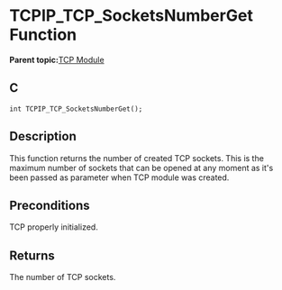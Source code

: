 # TCPIP\_TCP\_SocketsNumberGet Function

**Parent topic:**[TCP Module](GUID-9461917B-27CE-44ED-80DB-67D963896E8F.md)

## C

```
int TCPIP_TCP_SocketsNumberGet();
```

## Description

This function returns the number of created TCP sockets. This is the maximum number of sockets that can be opened at any moment as it's been passed as parameter when TCP module was created.

## Preconditions

TCP properly initialized.

## Returns

The number of TCP sockets.

